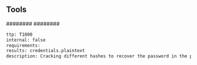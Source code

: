 
## Tools
########
########

```meta
ttp: T1000
internal: false
requirements: 
results: credentials.plaintext
description: Cracking different hashes to recover the password in the plaintext format.
```